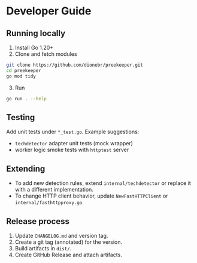 # Developer Guide

## Running locally

1. Install Go 1.20+
2. Clone and fetch modules

```bash
git clone https://github.com/dionebr/preekeeper.git
cd preekeeper
go mod tidy
```

3. Run

```bash
go run . --help
```

## Testing

Add unit tests under `*_test.go`. Example suggestions:

- `techdetector` adapter unit tests (mock wrapper)
- worker logic smoke tests with `httptest` server

## Extending

- To add new detection rules, extend `internal/techdetector` or replace it with a different implementation.
- To change HTTP client behavior, update `NewFastHTTPClient` or `internal/fasthttpproxy.go`.

## Release process

1. Update `CHANGELOG.md` and version tag.
2. Create a git tag (annotated) for the version.
3. Build artifacts in `dist/`.
4. Create GitHub Release and attach artifacts.

